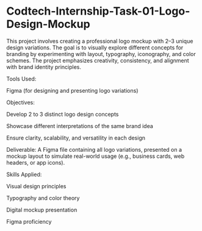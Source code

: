 # Codtech-Internship-Task-01-Logo-Design-Mockup
This project involves creating a professional logo mockup with 2–3 unique design variations. The goal is to visually explore different concepts for branding by experimenting with layout, typography, iconography, and color schemes. The project emphasizes creativity, consistency, and alignment with brand identity principles.

Tools Used:

Figma (for designing and presenting logo variations)

Objectives:

Develop 2 to 3 distinct logo design concepts

Showcase different interpretations of the same brand idea

Ensure clarity, scalability, and versatility in each design

Deliverable:
A Figma file containing all logo variations, presented on a mockup layout to simulate real-world usage (e.g., business cards, web headers, or app icons).

Skills Applied:

Visual design principles

Typography and color theory

Digital mockup presentation

Figma proficiency
